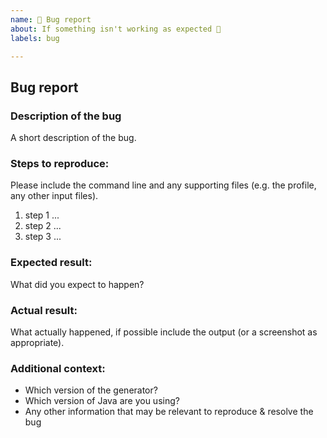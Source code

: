 ```yaml
---
name: 🐛 Bug report
about: If something isn't working as expected 🤔
labels: bug

---
```


## Bug report

### Description of the bug
A short description of the bug.

### Steps to reproduce:
Please include the command line and any supporting files (e.g. the profile, any other input files).

 1. step 1 ...
 2. step 2 ...
 3. step 3 ...

### Expected result:
What did you expect to happen?

### Actual result:
What actually happened, if possible include the output (or a screenshot as appropriate).

### Additional context:
- Which version of the generator?
- Which version of Java are you using?
- Any other information that may be relevant to reproduce & resolve the bug
